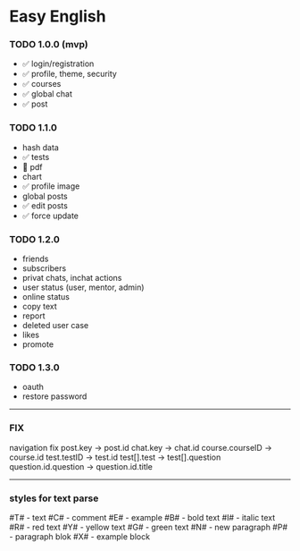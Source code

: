 # Easy English

### TODO 1.0.0 (mvp)

- ✅ login/registration
- ✅ profile, theme, security
- ✅ courses
- ✅ global chat
- ✅ post

### TODO 1.1.0

- hash data
- ✅ tests
- 🔶 pdf
- chart
- ✅ profile image
- global posts
- ✅ edit posts
- ✅ force update

### TODO 1.2.0

- friends
- subscribers
- privat chats, inchat actions
- user status (user, mentor, admin)
- online status
- copy text
- report
- deleted user case
- likes
- promote

### TODO 1.3.0

- oauth
- restore password

---

### FIX

navigation fix
post.key -> post.id
chat.key -> chat.id
course.courseID -> course.id
test.testID -> test.id
test[<id>].test -> test[<id>].question
question.id.question -> question.id.title

---

### styles for text parse

#T# - text
#C# - comment
#E# - example
#B# - bold text
#I# - italic text
#R# - red text
#Y# - yellow text
#G# - green text
#N# - new paragraph
#P# - paragraph blok
#X# - example block
